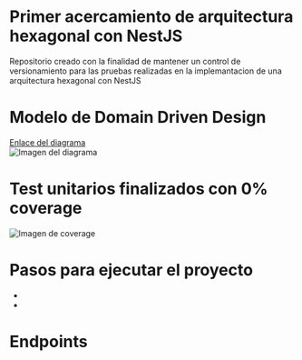 # Primer acercamiento de arquitectura hexagonal con NestJS
Repositorio creado con la finalidad de mantener un control de versionamiento para las pruebas realizadas en la implemantacion de una arquitectura hexagonal con NestJS

# Modelo de Domain Driven Design
<a href='#'>Enlace del diagrama</a> <br>
<img alt="Imagen del diagrama"></img>

# Test unitarios finalizados con 0% coverage
<img alt="Imagen de coverage"></img>

# Pasos para ejecutar el proyecto
<ul>
    <li></li>
    <li></li>
</ul>

# Endpoints